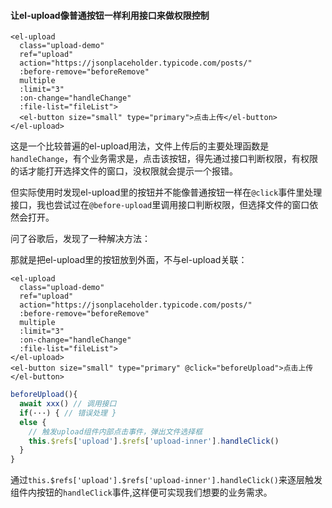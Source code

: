 #### 让el-upload像普通按钮一样利用接口来做权限控制

```vue
<el-upload
  class="upload-demo"
  ref="upload"
  action="https://jsonplaceholder.typicode.com/posts/"
  :before-remove="beforeRemove"
  multiple
  :limit="3"
  :on-change="handleChange"
  :file-list="fileList">
  <el-button size="small" type="primary">点击上传</el-button>
</el-upload>
```

这是一个比较普遍的el-upload用法，文件上传后的主要处理函数是`handleChange`，有个业务需求是，点击该按钮，得先通过接口判断权限，有权限的话才能打开选择文件的窗口，没权限就会提示一个报错。

但实际使用时发现el-upload里的按钮并不能像普通按钮一样在`@click`事件里处理接口，我也尝试过在`@before-upload`里调用接口判断权限，但选择文件的窗口依然会打开。

问了谷歌后，发现了一种解决方法：

那就是把el-upload里的按钮放到外面，不与el-upload关联：

```vue
<el-upload
  class="upload-demo"
  ref="upload"
  action="https://jsonplaceholder.typicode.com/posts/"
  :before-remove="beforeRemove"
  multiple
  :limit="3"
  :on-change="handleChange"
  :file-list="fileList">
</el-upload>
<el-button size="small" type="primary" @click="beforeUpload">点击上传</el-button>
```

```js
beforeUpload(){
  await xxx() // 调用接口
  if(···) { // 错误处理 }
  else {
    // 触发upload组件内部点击事件，弹出文件选择框
    this.$refs['upload'].$refs['upload-inner'].handleClick()
  }
}
```

通过`this.$refs['upload'].$refs['upload-inner'].handleClick()`来逐层触发组件内按钮的`handleClick`事件,这样便可实现我们想要的业务需求。